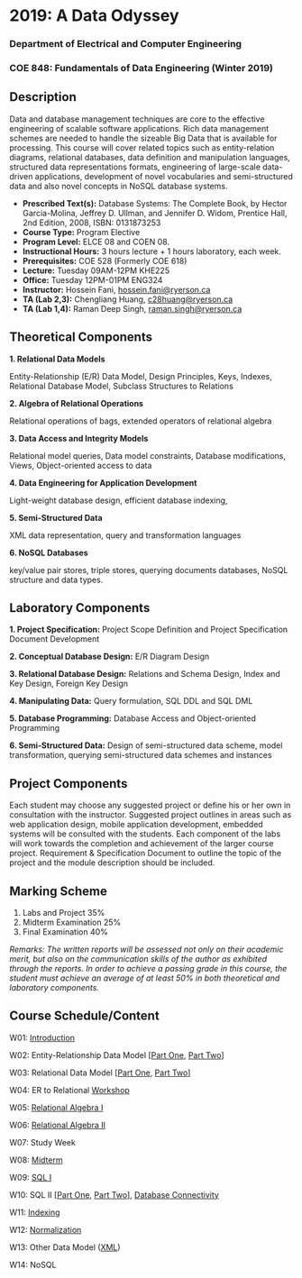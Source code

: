 # 2019: A Data Odyssey
### Department of Electrical and Computer Engineering
### COE 848: Fundamentals of Data Engineering (Winter 2019)

## Description
Data and database management techniques are core to the effective engineering of scalable software applications. Rich data management schemes are needed to handle the sizeable Big Data that is available for processing. This course will cover related topics such as entity-relation diagrams, relational databases, data definition and manipulation languages, structured data representations formats, engineering of large-scale data-driven applications, development of novel vocabularies and semi-structured data and also novel concepts in NoSQL database systems.

- **Prescribed Text(s):** Database Systems: The Complete Book, by Hector Garcia-Molina, Jeffrey D. Ullman, and Jennifer D. Widom,  Prentice Hall, 2nd Edition, 2008, ISBN: 0131873253
- **Course Type:** Program Elective
- **Program Level:** ELCE 08 and COEN 08.
- **Instructional Hours:** 3 hours lecture + 1 hours laboratory, each week.
- **Prerequisites:** COE 528 (Formerly COE 618)
- **Lecture:** Tuesday 09AM-12PM KHE225
- **Office:** Tuesday 12PM-01PM ENG324
- **Instructor:** Hossein Fani, hossein.fani@ryerson.ca
- **TA (Lab 2,3):** Chengliang Huang, c28huang@ryerson.ca
- **TA (Lab 1,4):** Raman Deep Singh, raman.singh@ryerson.ca

## Theoretical Components

**1. Relational Data Models**

Entity-Relationship (E/R) Data Model, Design Principles, Keys, Indexes, Relational Database Model, Subclass Structures to Relations

**2. Algebra of Relational Operations**

Relational operations of bags, extended operators of relational algebra

**3. Data Access and Integrity Models**

Relational model queries, Data model constraints, Database modifications, Views, Object-oriented access to data 

**4. Data Engineering for Application Development**

Light-weight database design, efficient database indexing,

**5. Semi-Structured Data**

XML data representation, query and transformation languages

**6. NoSQL Databases**

key/value pair stores, triple stores, querying documents databases, NoSQL structure and data types.

## Laboratory Components
**1. Project Specification:** Project Scope Definition and Project Specification Document Development

**2. Conceptual Database Design:** E/R Diagram Design

**3. Relational Database Design:** Relations and Schema Design, Index and Key Design, Foreign Key Design

**4. Manipulating Data:** Query formulation, SQL DDL and SQL DML

**5. Database Programming:** Database Access and Object-oriented Programming

**6. Semi-Structured Data:** Design of semi-structured data scheme, model transformation, querying semi-structured data schemes and instances

## Project Components
Each student may choose any suggested project or define his or her own in consultation with the instructor. Suggested project outlines in areas such as web application design, mobile application development, embedded systems will be consulted with the students. Each component of the labs will work towards the completion and achievement of the larger course project. Requirement & Specification Document to outline the topic of the project and the module description should be included.

## Marking Scheme
1. Labs and Project 35%
2. Midterm Examination 25%
3. Final Examination 40%

*Remarks: The written reports will be assessed not only on their academic merit, but also on the communication skills of the author as exhibited through the reports. In order to achieve a passing grade in this course, the student must achieve an average of at least 50% in both theoretical and laboratory components.*

## Course Schedule/Content
W01: [Introduction]('./01-2019ADataOdyssey.pdf')

W02: Entity-Relationship Data Model \[[Part One]('./02-EntityRelationshipDataModel-PartOne.pdf'), [Part Two]('./03-EntityRelationshipDataModel-PartTwo.pdf')\]

W03: Relational Data Model \[[Part One]('./03-RelationalDataModel-PartOne.pdf'), [Part Two]('./04-RelationalDataModel-PartTwo.pdf')\]

W04: ER to Relational [Workshop]('./05-ER2RelationalDataModel-Workshop.pdf')

W05: [Relational Algebra I]('08-RelationalAlgebra-PartOne.pdf')

W06: [Relational Algebra II]('09A-RelationalAlgebra-PartTwo.pdf')

W07: Study Week

W08: [Midterm]('./08-Midterm.pdf')

W09: [SQL I]('./09B-SQL.pdf')

W10: SQL II \[[Part One]('./10-AdvancedSQL-PartOne.pdf'), [Part Two]('10-AdvancedSQL-PartTwo.pdf')],  [Database Connectivity]('./10-DatabaseConnectivity.pdf')

W11: [Indexing]('./11-Indexing.pdf')

W12: [Normalization]('./12-Normalization.pdf')

W13: Other Data Model ([XML]('./13-XML.pdf'))

W14: NoSQL
